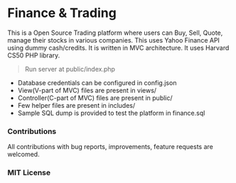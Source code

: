 # Finance & Trading

This is a Open Source Trading platform where users can Buy, Sell, Quote, manage their stocks in various companies. This uses Yahoo Finance API using dummy cash/credits. It is written in MVC architecture. It uses Harvard CS50 PHP library.

> Run server at public/index.php

* Database credentials can be configured in config.json
* View(V-part of MVC) files are present in views/
* Controller(C-part of MVC) files are present in public/
* Few helper files are present in includes/
* Sample SQL dump is provided to test the platform in finance.sql

### Contributions

All contributions with bug reports, improvements, feature requests are welcomed.

### MIT License
